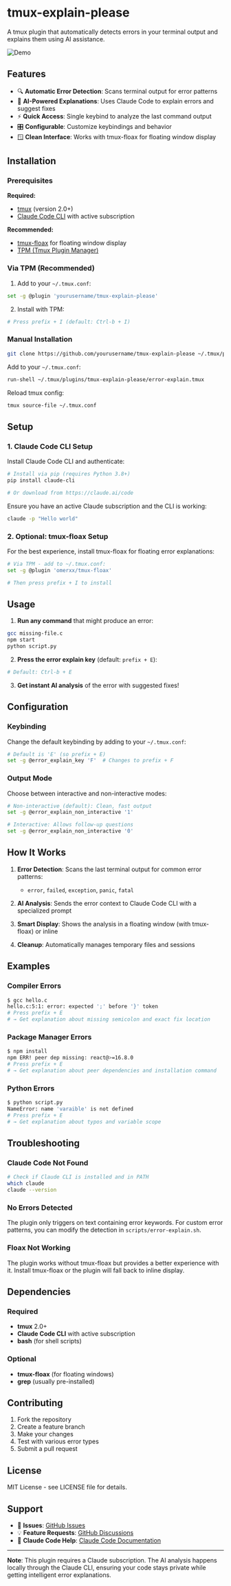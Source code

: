 # tmux-explain-please

A tmux plugin that automatically detects errors in your terminal output and explains them using AI assistance.

![Demo](https://via.placeholder.com/600x300/1a1a1a/ffffff?text=tmux-explain-please+demo)

## Features

- 🔍 **Automatic Error Detection**: Scans terminal output for error patterns
- 🤖 **AI-Powered Explanations**: Uses Claude Code to explain errors and suggest fixes
- ⚡ **Quick Access**: Single keybind to analyze the last command output
- 🎛️ **Configurable**: Customize keybindings and behavior
- 🪟 **Clean Interface**: Works with tmux-floax for floating window display

## Installation

### Prerequisites

**Required:**
- [tmux](https://github.com/tmux/tmux) (version 2.0+)
- [Claude Code CLI](https://claude.ai/code) with active subscription

**Recommended:**
- [tmux-floax](https://github.com/omerxx/tmux-floax) for floating window display
- [TPM (Tmux Plugin Manager)](https://github.com/tmux-plugins/tpm)

### Via TPM (Recommended)

1. Add to your `~/.tmux.conf`:
```bash
set -g @plugin 'yourusername/tmux-explain-please'
```

2. Install with TPM:
```bash
# Press prefix + I (default: Ctrl-b + I)
```

### Manual Installation

```bash
git clone https://github.com/yourusername/tmux-explain-please ~/.tmux/plugins/tmux-explain-please
```

Add to your `~/.tmux.conf`:
```bash
run-shell ~/.tmux/plugins/tmux-explain-please/error-explain.tmux
```

Reload tmux config:
```bash
tmux source-file ~/.tmux.conf
```

## Setup

### 1. Claude Code CLI Setup

Install Claude Code CLI and authenticate:
```bash
# Install via pip (requires Python 3.8+)
pip install claude-cli

# Or download from https://claude.ai/code
```

Ensure you have an active Claude subscription and the CLI is working:
```bash
claude -p "Hello world"
```

### 2. Optional: tmux-floax Setup

For the best experience, install tmux-floax for floating error explanations:
```bash
# Via TPM - add to ~/.tmux.conf:
set -g @plugin 'omerxx/tmux-floax'

# Then press prefix + I to install
```

## Usage

1. **Run any command** that might produce an error:
```bash
gcc missing-file.c
npm start
python script.py
```

2. **Press the error explain key** (default: `prefix + E`):
```bash
# Default: Ctrl-b + E
```

3. **Get instant AI analysis** of the error with suggested fixes!

## Configuration

### Keybinding

Change the default keybinding by adding to your `~/.tmux.conf`:
```bash
# Default is 'E' (so prefix + E)
set -g @error_explain_key 'F'  # Changes to prefix + F
```

### Output Mode

Choose between interactive and non-interactive modes:
```bash
# Non-interactive (default): Clean, fast output
set -g @error_explain_non_interactive '1'

# Interactive: Allows follow-up questions
set -g @error_explain_non_interactive '0'
```

## How It Works

1. **Error Detection**: Scans the last terminal output for common error patterns:
   - `error`, `failed`, `exception`, `panic`, `fatal`

2. **AI Analysis**: Sends the error context to Claude Code CLI with a specialized prompt

3. **Smart Display**: Shows the analysis in a floating window (with tmux-floax) or inline

4. **Cleanup**: Automatically manages temporary files and sessions

## Examples

### Compiler Errors
```bash
$ gcc hello.c
hello.c:5:1: error: expected ';' before '}' token
# Press prefix + E
# → Get explanation about missing semicolon and exact fix location
```

### Package Manager Errors
```bash
$ npm install
npm ERR! peer dep missing: react@>=16.8.0
# Press prefix + E  
# → Get explanation about peer dependencies and installation command
```

### Python Errors
```bash
$ python script.py
NameError: name 'varaible' is not defined
# Press prefix + E
# → Get explanation about typos and variable scope
```

## Troubleshooting

### Claude Code Not Found
```bash
# Check if Claude CLI is installed and in PATH
which claude
claude --version
```

### No Errors Detected
The plugin only triggers on text containing error keywords. For custom error patterns, you can modify the detection in `scripts/error-explain.sh`.

### Floax Not Working
The plugin works without tmux-floax but provides a better experience with it. Install tmux-floax or the plugin will fall back to inline display.

## Dependencies

### Required
- **tmux** 2.0+
- **Claude Code CLI** with active subscription
- **bash** (for shell scripts)

### Optional
- **tmux-floax** (for floating windows)
- **grep** (usually pre-installed)

## Contributing

1. Fork the repository
2. Create a feature branch
3. Make your changes
4. Test with various error types
5. Submit a pull request

## License

MIT License - see LICENSE file for details.

## Support

- 🐛 **Issues**: [GitHub Issues](https://github.com/yourusername/tmux-explain-please/issues)
- 💡 **Feature Requests**: [GitHub Discussions](https://github.com/yourusername/tmux-explain-please/discussions)
- 📖 **Claude Code Help**: [Claude Code Documentation](https://claude.ai/code)

---

**Note**: This plugin requires a Claude subscription. The AI analysis happens locally through the Claude CLI, ensuring your code stays private while getting intelligent error explanations.